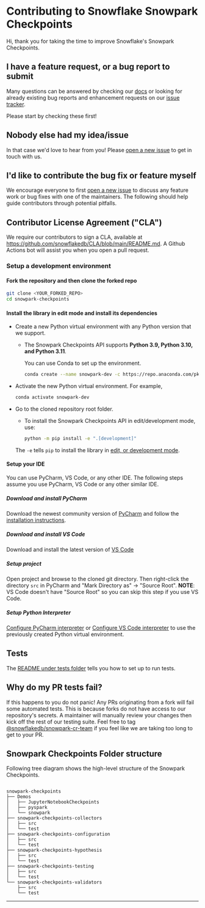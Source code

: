 # Contributing to Snowflake Snowpark Checkpoints

Hi, thank you for taking the time to improve Snowflake's Snowpark Checkpoints.

## I have a feature request, or a bug report to submit

Many questions can be answered by checking our [docs][docs] or looking for already existing bug reports and enhancement requests on our [issue tracker][issue tracker].

Please start by checking these first!

## Nobody else had my idea/issue

In that case we'd love to hear from you!
Please [open a new issue][open issue] to get in touch with us.


## I'd like to contribute the bug fix or feature myself

We encourage everyone to first [open a new issue][open issue] to discuss any feature work or bug fixes with one of the maintainers.
The following should help guide contributors through potential pitfalls.


## Contributor License Agreement ("CLA")

We require our contributors to sign a CLA, available at https://github.com/snowflakedb/CLA/blob/main/README.md. A Github Actions bot will assist you when you open a pull request.


### Setup a development environment

#### Fork the repository and then clone the forked repo

```bash
git clone <YOUR_FORKED_REPO>
cd snowpark-checkpoints
```

#### Install the library in edit mode and install its dependencies

- Create a new Python virtual environment with any Python version that we support.
  - The Snowpark Checkpoints API supports **Python 3.9, Python 3.10, and Python 3.11**.

    You can use Conda to set up the environment.

    ```bash
    conda create --name snowpark-dev -c https://repo.anaconda.com/pkgs/snowflake python=3.11 -y
    ```

- Activate the new Python virtual environment. For example,

  ```bash
  conda activate snowpark-dev
  ```

- Go to the cloned repository root folder.
  - To install the Snowpark Checkpoints API in edit/development mode, use:

      ```bash
      python -m pip install -e ".[development]"
      ```

  The `-e` tells `pip` to install the library in [edit, or development mode](https://pip.pypa.io/en/stable/cli/pip_install/#editable-installs).

#### Setup your IDE

You can use PyCharm, VS Code, or any other IDE.
The following steps assume you use PyCharm, VS Code or any other similar IDE.

##### Download and install PyCharm

Download the newest community version of [PyCharm](https://www.jetbrains.com/pycharm/download/)
and follow the [installation instructions](https://www.jetbrains.com/help/pycharm/installation-guide.html).

##### Download and install VS Code

Download and install the latest version of [VS Code](https://code.visualstudio.com/download)

##### Setup project

Open project and browse to the cloned git directory. Then right-click the directory `src` in PyCharm
and "Mark Directory as" -> "Source Root". **NOTE**: VS Code doesn't have "Source Root" so you can skip this step if you use VS Code.

##### Setup Python Interpreter

[Configure PyCharm interpreter][config pycharm interpreter] or [Configure VS Code interpreter][config vscode interpreter] to use the previously created Python virtual environment.

## Tests

The [README under tests folder](snowpark-checkpoints-testing/README.md) tells you how to set up to run tests.


## Why do my PR tests fail?

If this happens to you do not panic! Any PRs originating from a fork will fail some automated tests. This is because
forks do not have access to our repository's secrets. A maintainer will manually review your changes then kick off
the rest of our testing suite. Feel free to tag [@snowflakedb/snowpark-cr-team](https://github.com/orgs/snowflakedb/teams/snowpark-cr-team)
if you feel like we are taking too long to get to your PR.

## Snowpark Checkpoints Folder structure
Following tree diagram shows the high-level structure of the Snowpark Checkpoints.

```

snowpark-checkpoints
├── Demos
│   ├── JupyterNotebookCheckpoints
│   ├── pyspark
│   └── snowpark
├── snowpark-checkpoints-collectors
│   ├── src
│   └── test
├── snowpark-checkpoints-configuration
│   ├── src
│   └── test
├── snowpark-checkpoints-hypothesis
│   ├── src
│   └── test
├── snowpark-checkpoints-testing
│   ├── src
│   └── test
└── snowpark-checkpoints-validators
    ├── src
    └── test
```

------

[docs]: https://docs.snowflake.com/en/developer-guide/snowpark/python/snowpark-checkpoints-library
[issue tracker]: https://github.com/snowflakedb/snowpark-checkpoints/issues
[open issue]: https://github.com/snowflakedb/snowpark-checkpoints/issues/new/choose
[config pycharm interpreter]: https://www.jetbrains.com/help/pycharm/configuring-python-interpreter.html
[config vscode interpreter]: https://code.visualstudio.com/docs/python/environments#_manually-specify-an-interpreter
